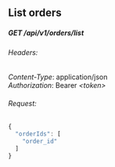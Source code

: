 ## List orders
##### GET /api/v1/orders/list

###### Headers:
*Content-Type*: application/json<br>
*Authorization*: Bearer *&lt;token>*

###### Request:
```js
{
  "orderIds": [
    "order_id"    
  ]
}
```
